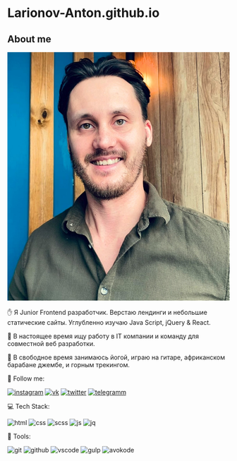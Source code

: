 # Larionov-Anton.github.io
## About me

<img src="img/myphoto.jpg" style="height=50px;"></img>

:hand: Я Junior Frontend разработчик. Верстаю лендинги и небольшие статические сайты. Углубленно изучаю Java Script, jQuery & React. 

:mag_right: В настоящее время ищу работу в IT компании и команду для совместной веб разработки.

:guitar: В свободное время занимаюсь йогой, играю на гитаре, африканском барабане джембе,  и горным трекингом.

:iphone: Follow me:

[![instagram](https://img.shields.io/badge/INSTARAM-6DB284?style=flat&logo=instagram&logoColor=B83092)](https://www.instagram.com/seignior.anlarion/)
[![vk](https://img.shields.io/badge/VKONTACTE-6DB284?style=flat&logo=vk&logoColor=5181B8)](https://vk.com/larionov66)
[![twitter](https://img.shields.io/badge/TWITTER-6DB284?style=flat&logo=twitter&logoColor=209BF3)](https://twitter.com/larionov_anton1)
[![telegramm](https://img.shields.io/badge/TELEGRAMM-6DB284?style=flat&logo=telegram&logoColor=1D97C9)](https://t.me/AntonLarionov1)

:computer: Tech Stack:

![html](https://img.shields.io/badge/HTML5-6DB284?style=flat&logo=html5&logoColor=E34F26)
![css](https://img.shields.io/badge/CSS3-6DB284?style=flat&logo=css3&logoColor=117B11)
![scss](https://img.shields.io/badge/SCSS-6DB284?style=flat&logo=sass&logoColor=D05385)
![js](https://img.shields.io/badge/JAVASCRIPT-6DB284?style=flat&logo=javascript&logoColor=F7E01D)
![jq](https://img.shields.io/badge/JQUERY-6DB284?style=flat&logo=jquery&logoColor=193657)

:wrench: Tools:

![git](https://img.shields.io/badge/GIT-6DB284?style=flat&logo=git&logoColor=DF4C37)
![github](https://img.shields.io/badge/GITHUB-6DB284?style=flat&logo=github&logoColor=000000)
![vscode](https://img.shields.io/badge/VSCODE-6DB284?style=flat&logo=Visualstudio&logoColor=0278CB)
![gulp](https://img.shields.io/badge/GULP-6DB284?style=flat&logo=gulp&logoColor=E84C51)
![avokode](https://img.shields.io/badge/PHOTOSHOP-6DB284?style=flat&logo=adobephotoshop&logoColor=001E36)







